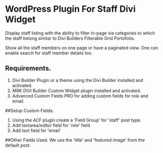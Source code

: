 # WordPress Plugin For Staff Divi Widget
Display staff listing with the ability to filter in-page via categories to which the staff belong similar to Divi Builders Filterable Grid Portofolio.

Show all the staff members on one page or have a paginated view. One can enable search for staff member details too.

## Requirements.
1. Divi Builder Plugin or a theme using the Divi Builder installed and activated.
2. MRK DIVI Builder Custom Widget plugin installed and activated.
3. Advanced Custom Fields PRO for adding custom fields for role and email.

##Setup Custom Fields.
1. Using the ACF plugin create a 'Field Group' for 'staff' post type.
2. Add textarea/editor field for 'role' field
3. Add text field for 'email'


##Other Fields Used.
We use the 'title' and 'featured image' from the default post.




